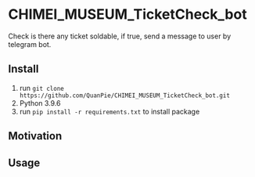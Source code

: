 # CHIMEI_MUSEUM_TicketCheck_bot
Check is there any ticket soldable, if true, send a message to user by telegram bot.
## Install
1. run `git clone https://github.com/QuanPie/CHIMEI_MUSEUM_TicketCheck_bot.git`
2. Python 3.9.6
3. run `pip install -r requirements.txt` to install package
## Motivation

## Usage

